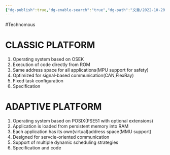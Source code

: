 ```yaml
---
{"dg-publish":true,"dg-enable-search":"true","dg-path":"文章/2022-10-20 CP vs AP.md","permalink":"/文章/2022-10-20 CP vs AP/","dgEnableSearch":"true","dgPassFrontmatter":true}
---
```


#Technomous 
# CLASSIC PLATFORM
1. Operating system based on OSEK
2. Execution of code directly from ROM
3. Same address space for all applications(MPU support for safety)
4. Optimized for signal-based communication(CAN,FlexRay)
5. Fixed task configuration
6. Specification

# ADAPTIVE PLATFORM
1. Operating system based on POSIX(PSE51 with optional extensions)
2. Application is loaded from persistent memory into RAM
3. Each application has its own(virtual)address space(MMU support)
4. Designed for servcie-oriented communication
5. Support of multiple dynamic scheduling strategies
6. Specification and code